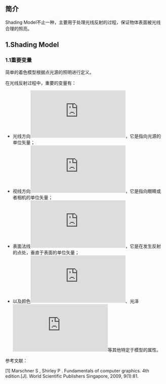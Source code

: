 ## 简介
Shading Model不止一种，主要用于处理光线反射的过程，保证物体表面被光线合理的照亮。
## 1.Shading Model
### 1.1重要变量
简单的着色模型根据点光源的照明进行定义。

在光线反射过程中，重要的变量有：

- 光线方向![](http://latex.codecogs.com/svg.latex?l)，它是指向光源的单位矢量；
- 视线方向![](http://latex.codecogs.com/svg.latex?v)，它是指向眼睛或者相机的单位矢量；
- 表面法线![](http://latex.codecogs.com/svg.latex?n)，它是在发生反射的点处，垂直于表面的单位矢量；
- 以及颜色![](http://latex.codecogs.com/svg.latex?color)、光泽![](http://latex.codecogs.com/svg.latex?shininess)等其他特定于模型的属性。



参考文献：

[1] Marschner S ,  Shirley P . Fundamentals of computer graphics. 4th edition.[J]. World Scientific Publishers Singapore, 2009, 9(1):81.